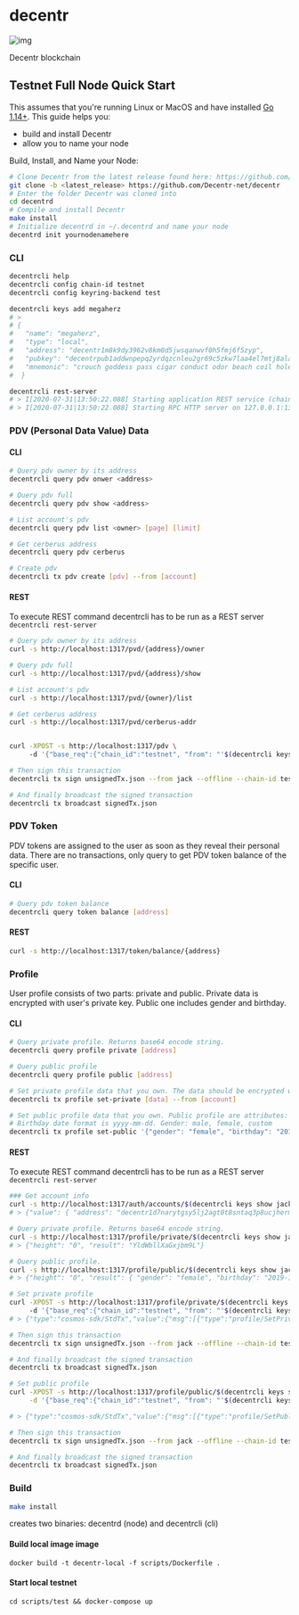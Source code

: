# decentr
![img](https://img.shields.io/docker/cloud/build/decentr/decentr.svg)

Decentr blockchain


## Testnet Full Node Quick Start
This assumes that you're running Linux or MacOS and have installed [Go 1.14+](https://golang.org/dl/).  This guide helps you:

* build and install Decentr
* allow you to name your node

Build, Install, and Name your Node:

```bash
# Clone Decentr from the latest release found here: https://github.com/Decentr-net/decentr/releases
git clone -b <latest_release> https://github.com/Decentr-net/decentr
# Enter the folder Decentr was cloned into
cd decentrd
# Compile and install Decentr
make install
# Initialize decentrd in ~/.decentrd and name your node
decentrd init yournodenamehere
```

### CLI
```bash
decentrcli help
decentrcli config chain-id testnet
decentrcli config keyring-backend test 

decentrcli keys add megaherz
# > 
# {
#   "name": "megaherz",
#   "type": "local",
#   "address": "decentr1m8k9dy3962v8km0d5jwsqanwvf0h5fmj6f5zyp",
#   "pubkey": "decentrpub1addwnpepq2yrdqzcnleu2gr69c5zkw7laa4el7mtj8ala97s648wzlvegk7vcpsh6kg",
#   "mnemonic": "crouch goddess pass cigar conduct odor beach coil hole enroll fringe crane witness squeeze mention pioneer inmate wink concert laugh segment abuse tomorrow amused"
#  }

decentrcli rest-server
# > I[2020-07-31|13:50:22.088] Starting application REST service (chain-id: "testnet")... module=rest-server 
# > I[2020-07-31|13:50:22.088] Starting RPC HTTP server on 127.0.0.1:1317   module=rest-server 
```

### PDV (Personal Data Value) Data

#### CLI
```bash
# Query pdv owner by its address
decentrcli query pdv onwer <address>

# Query pdv full
decentrcli query pdv show <address>

# List account's pdv
decentrcli query pdv list <owner> [page] [limit]

# Get cerberus address
decentrcli query pdv cerberus

# Create pdv
decentrcli tx pdv create [pdv] --from [account]
```

#### REST
To execute REST command decentrcli has to be run as a REST server `decentrcli rest-server`

```bash
# Query pdv owner by its address
curl -s http://localhost:1317/pvd/{address}/owner

# Query pdv full
curl -s http://localhost:1317/pvd/{address}/show

# List account's pdv
curl -s http://localhost:1317/pvd/{owner}/list

# Get cerberus address
curl -s http://localhost:1317/pvd/cerberus-addr


curl -XPOST -s http://localhost:1317/pdv \ 
     -d '{"base_req":{"chain_id":"testnet", "from": "'$(decentrcli keys show jack -a)'"},"pdv": {}}' > unsignedTx.json

# Then sign this transaction
decentrcli tx sign unsignedTx.json --from jack --offline --chain-id testnet --sequence 1 --account-number 3 > signedTx.json

# And finally broadcast the signed transaction
decentrcli tx broadcast signedTx.json
```

### PDV Token
PDV tokens are assigned to the user as soon as they reveal their personal data. 
There are no transactions, only query to get PDV token balance of the specific user.

#### CLI
```bash
# Query pdv token balance
decentrcli query token balance [address]
```

#### REST
```bash
curl -s http://localhost:1317/token/balance/{address}
```

### Profile
User profile consists of two parts: private and public. Private data is encrypted with user's private key.
Public one includes gender and birthday.

#### CLI
```bash
# Query private profile. Returns base64 encode string.
decentrcli query profile private [address]

# Query public profile
decentrcli query profile public [address] 

# Set private profile data that you own. The data should be encrypted with your private key beforehead.
decentrcli tx profile set-private [data] --from [account]

# Set public profile data that you own. Public profile are attributes: gender, birth date.
# Birthday date format is yyyy-mm-dd. Gender: male, female, custom
decentrcli tx profile set-public '{"gender": "female", "birthday": "2019-12-12"}' --from [account]
```

#### REST
To execute REST command decentrcli has to be run as a REST server `decentrcli rest-server` 

```bash
### Get account info
curl -s http://localhost:1317/auth/accounts/$(decentrcli keys show jack -a)
# > {"value": { "address": "decentr1d7narytgsy5lj2agt0t8sntaq3p8ucjhermqjj","coins": [], "public_key": "decentrpub1addwnpepq2jqxxu853rh0pa0agnkaxwaz6qdz6kpd4esqpw33sz3mp3a6mwh5eejl8q", "account_number": 3,"sequence": 6 }}

# Query private profile. Returns base64 encode string.
curl -s http://localhost:1317/profile/private/$(decentrcli keys show jack -a)
# > {"height": "0", "result": "YldWbllXaGxjbm9L"}

# Query public profile.
curl -s http://localhost:1317/profile/public/$(decentrcli keys show jack -a)
# > {"height": "0", "result": { "gender": "female", "birthday": "2019-12-12"}}

# Set private profile
curl -XPOST -s http://localhost:1317/profile/private/$(decentrcli keys show jack -a) \ 
     -d '{"base_req":{"chain_id":"testnet", "from": "'$(decentrcli keys show jack -a)'"},"private": "YldWbllXaGxjbm9L"}' > unsignedTx.json
# > {"type":"cosmos-sdk/StdTx","value":{"msg":[{"type":"profile/SetPrivate","value":{"owner":"decentr1z4z94y4lf33tdk4qvwh237ly8ngyjv5my6xqrw","private":"YldWbllXaGxjbm9L"}}],"fee":{"amount":[],"gas":"200000"},"signatures":null,"memo":""}}

# Then sign this transaction
decentrcli tx sign unsignedTx.json --from jack --offline --chain-id testnet --sequence 1 --account-number 3 > signedTx.json

# And finally broadcast the signed transaction
decentrcli tx broadcast signedTx.json

# Set public profile
curl -XPOST -s http://localhost:1317/profile/public/$(decentrcli keys show jack -a) \
     -d '{"base_req":{"chain_id":"testnet", "from": "'$(decentrcli keys show jack -a)'"},"public": {"gender":"female", "birthday": "2001-02-01"} }' > unsignedTx.json

# > {"type":"cosmos-sdk/StdTx","value":{"msg":[{"type":"profile/SetPublic","value":{"owner":"decentr1z4z94y4lf33tdk4qvwh237ly8ngyjv5my6xqrw","public":{"gender":"female","birthday":"2001-02-01"}}}],"fee":{"amount":[],"gas":"200000"},"signatures":null,"memo":""}}

# Then sign this transaction
decentrcli tx sign unsignedTx.json --from jack --offline --chain-id testnet --sequence 1 --account-number 3 > signedTx.json

# And finally broadcast the signed transaction
decentrcli tx broadcast signedTx.json
```


### Build
```bash
make install
```
creates two binaries: decentrd (node) and decentrcli (cli)

#### Build local image image
```
docker build -t decentr-local -f scripts/Dockerfile .
```
#### Start local testnet
```
cd scripts/test && docker-compose up
```